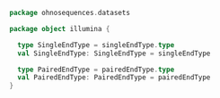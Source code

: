 
```scala
package ohnosequences.datasets

package object illumina {

  type SingleEndType = singleEndType.type
  val SingleEndType: SingleEndType = singleEndType

  type PairedEndType = pairedEndType.type
  val PairedEndType: PairedEndType = pairedEndType
}

```




[main/scala/data.scala]: ../data.scala.md
[main/scala/fileData.scala]: ../fileData.scala.md
[main/scala/illumina/package.scala]: package.scala.md
[main/scala/illumina/reads.scala]: reads.scala.md
[main/scala/package.scala]: ../package.scala.md
[main/scala/resources.scala]: ../resources.scala.md
[test/scala/Datasets.scala]: ../../../test/scala/Datasets.scala.md
[test/scala/fileData.scala]: ../../../test/scala/fileData.scala.md
